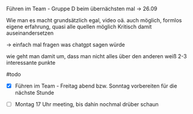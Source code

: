 Führen im Team - Gruppe D beim übernächsten mal -> 26.09

Wie man es macht grundsätzlich egal, video oä. auch möglich, formlos
eigene erfahrung, quasi alle quellen möglich 
Kritisch damit auseinandersetzen

-> einfach mal fragen was chatgpt sagen würde

wie geht man damit um, dass man nicht alles über den anderen weiß
2-3 interessante punkte

#todo 
- [x] Führen im Team - Freitag abend bzw. Sonntag vorbereiten für die nächste Stunde
- [ ] Montag 17 Uhr meeting, bis dahin nochmal drüber schaun


